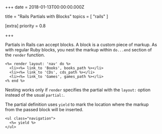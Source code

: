 
+++
date = 2018-01-13T00:00:00.000Z


title = "Rails Partials with Blocks"
topics = [ "rails" ]

[extra]
priority = 0.8

+++

Partials in Rails can accept blocks. A block is a custom piece of markup. As with
regular Ruby blocks, you nest the markup within `do...end` section of the
`render` function.

```
<%= render layout: 'nav' do %>
  <li><%= link_to 'Books', books_path %></li>
  <li><%= link_to 'CDs', cds_path %></li>
  <li><%= link_to 'Games', games_path %></li>
<% end %>
```

Nesting works only if `render` specifies the partial with the `layout:` option instead of the usual `partial:`.

The partial definition uses `yield` to mark the location where the markup from the passed block will be inserted.

```
<ul class="navigation">
  <%= yield %>
</ul>
```
